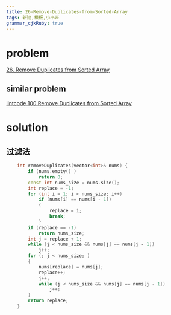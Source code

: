 ```yaml
---
title: 26-Remove-Duplicates-from-Sorted-Array 
tags: 新建,模板,小书匠
grammar_cjkRuby: true
---
```


# problem 

[26. Remove Duplicates from Sorted Array](https://leetcode.com/problems/remove-duplicates-from-sorted-array/)

## similar problem 

[lintcode 100 Remove Duplicates from Sorted Array](http://www.lintcode.com/en/problem/remove-duplicates-from-sorted-array/)

# solution 

## 过滤法
```cpp
    int removeDuplicates(vector<int>& nums) {
        if (nums.empty() )
            return 0;
        const int nums_size = nums.size();
        int replace = -1;
        for (int i = 1; i < nums_size; i++)
            if (nums[i] == nums[i - 1])
            {
                replace = i;
                break;
            }
        if (replace == -1)
            return nums_size;
        int j = replace + 1;
        while (j < nums_size && nums[j] == nums[j - 1])
            j++;
        for (; j < nums_size; )
        {
            nums[replace] = nums[j];
            replace++;
            j++;
            while (j < nums_size && nums[j] == nums[j - 1])
                j++;
        }
        return replace;
    }
```